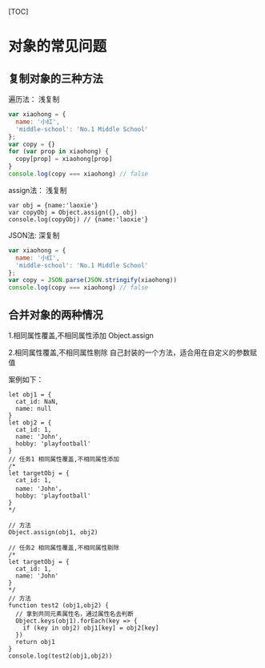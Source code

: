 [TOC]

# 对象的常见问题

## 复制对象的三种方法

遍历法： 浅复制

```js
var xiaohong = {
  name: '小红',
  'middle-school': 'No.1 Middle School'
};
var copy = {}
for (var prop in xiaohong) {
  copy[prop] = xiaohong[prop]
}
console.log(copy === xiaohong) // false
```



assign法： 浅复制

```JS
var obj = {name:'laoxie'}
var copyObj = Object.assign({}, obj)
console.log(copyObj) // {name:'laoxie'}

```

JSON法: 深复制

```js
var xiaohong = {
  name: '小红',
  'middle-school': 'No.1 Middle School'
};
var copy = JSON.parse(JSON.stringify(xiaohong))
console.log(copy === xiaohong) // false
```

 





## 合并对象的两种情况

1.相同属性覆盖,不相同属性添加 Object.assign

2.相同属性覆盖,不相同属性剔除 自己封装的一个方法，适合用在自定义的参数赋值



案例如下：

```JS
let obj1 = {
  cat_id: NaN,
  name: null
}
let obj2 = {
  cat_id: 1,
  name: 'John',
  hobby: 'playfootball'
}
// 任务1 相同属性覆盖,不相同属性添加
/*
let targetObj = {
  cat_id: 1,
  name: 'John'，
  hobby: 'playfootball'
}
*/

// 方法
Object.assign(obj1, obj2)

// 任务2 相同属性覆盖,不相同属性剔除
/*
let targetObj = {
  cat_id: 1,
  name: 'John'
}
*/
// 方法
function test2 (obj1,obj2) {
  // 拿到共同元素属性名，通过属性名去判断
  Object.keys(obj1).forEach(key => {
    if (key in obj2) obj1[key] = obj2[key]
  })
  return obj1
}
console.log(test2(obj1,obj2))



```

